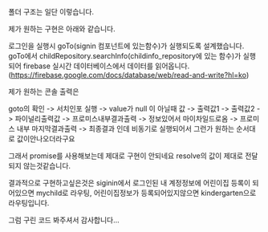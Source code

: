 폴더 구조는 일단 이렇습니다.

제가 원하는 구현은 아래와 같습니다.

로그인을 실행시 goTo(signin 컴포넌트에 있는함수)가 실행되도록 설계했습니다.
goTo에서 childRepository.searchInfo(childinfo_repository에 있는 함수)가 실행되어
firebase 실시간 데이터베이스에서 데이터를 읽어옵니다. (https://firebase.google.com/docs/database/web/read-and-write?hl=ko)

제가 원하는 콘솔 출력은

goto의 확인 -> 서치인포 실행 -> value가 null 이 아닐때 값 -> 출력값1 -> 출력값2 -> 파이널리출력값 -> 프로미스내부결과출력 -> 정보있어서 마이차일드로옴 -> 프로미스 내부 마지막결과출력 -> 최종결과
인데 비동기로 실행되어서 그런가 원하는 순서대로 값이안나오더라구요

그래서 promise를 사용해보는데 제대로 구현이 안되네요 resolve의 값이 제대로 전달되지 않는것같습니다.

결과적으로 구현하고싶은것은 siginin에서 로그인된 내 계정정보에 어린이집 등록이 되어있으면 mychild로 라우팅, 어린이집정보가 등록되어있지않으면 kindergarten으로 라우팅입니다.

그럼 구린 코드 봐주셔서 감사합니다...
